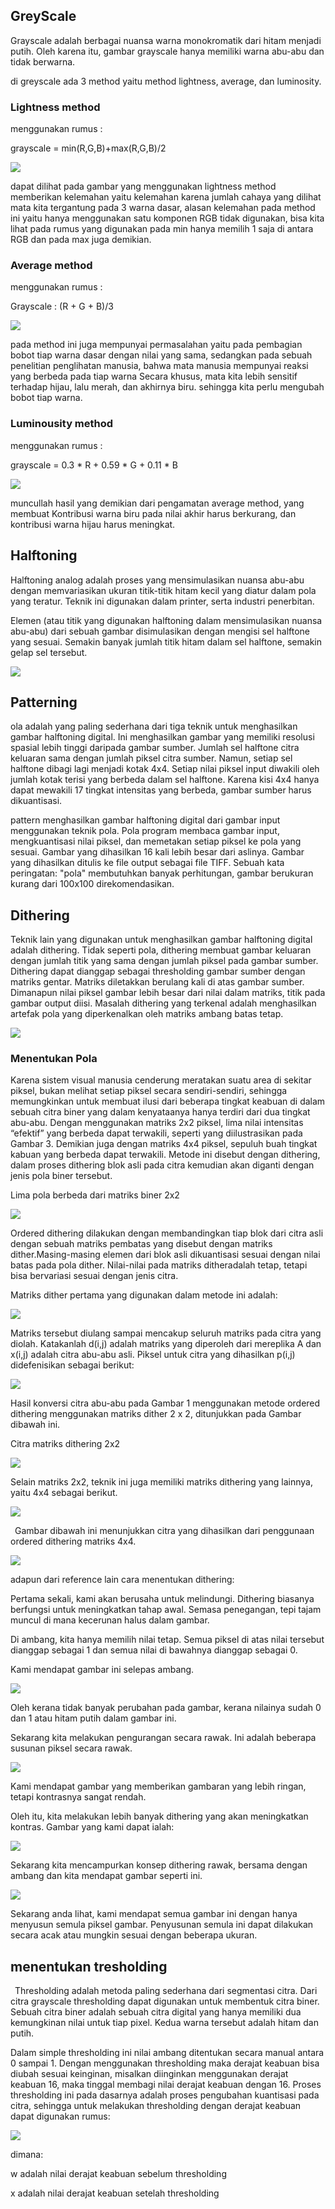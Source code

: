 ## **GreyScale**

 Grayscale adalah berbagai nuansa warna monokromatik dari hitam menjadi putih. Oleh karena itu, gambar grayscale hanya memiliki warna abu-abu dan tidak berwarna.

di greyscale ada 3 method yaitu method lightness, average, dan luminosity.

### Lightness method

menggunakan rumus : 

grayscale = min(R,G,B)+max(R,G,B)/2

![](img/lightness_method.png)

dapat dilihat pada gambar yang menggunakan lightness method memberikan kelemahan yaitu kelemahan karena jumlah cahaya yang dilihat mata kita tergantung pada 3 warna dasar, alasan kelemahan pada method ini yaitu hanya menggunakan satu komponen RGB tidak digunakan, bisa kita lihat pada rumus yang digunakan pada min hanya memilih 1 saja di antara RGB dan pada max juga demikian.

### Average method

menggunakan rumus : 

Grayscale : (R + G + B)/3

![](img/average_method.png)

pada method ini juga mempunyai permasalahan yaitu pada pembagian bobot tiap warna dasar dengan nilai yang sama, sedangkan pada sebuah penelitian penglihatan manusia, bahwa mata manusia mempunyai reaksi yang berbeda pada tiap warna Secara khusus, mata kita lebih sensitif terhadap hijau, lalu merah, dan akhirnya biru. sehingga kita perlu mengubah bobot tiap warna.


### Luminousity method

menggunakan rumus : 

grayscale = 0.3 * R + 0.59 * G + 0.11 * B

![](img/luminous_method.png)

muncullah hasil yang demikian dari pengamatan average method, yang membuat Kontribusi warna biru pada nilai akhir harus berkurang, dan kontribusi warna hijau harus meningkat.

## Halftoning

Halftoning analog adalah proses yang mensimulasikan nuansa abu-abu dengan memvariasikan ukuran titik-titik hitam kecil yang diatur dalam pola yang teratur. Teknik ini digunakan dalam printer, serta industri penerbitan.

Elemen (atau titik yang digunakan halftoning dalam mensimulasikan nuansa abu-abu) dari sebuah gambar disimulasikan dengan mengisi sel halftone yang sesuai. Semakin banyak jumlah titik hitam dalam sel halftone, semakin gelap sel tersebut.

![](img/halftoning.png)

## Patterning

ola adalah yang paling sederhana dari tiga teknik untuk menghasilkan gambar halftoning digital. Ini menghasilkan gambar yang memiliki resolusi spasial lebih tinggi daripada gambar sumber. Jumlah sel halftone citra keluaran sama dengan jumlah piksel citra sumber. Namun, setiap sel halftone dibagi lagi menjadi kotak 4x4. Setiap nilai piksel input diwakili oleh jumlah kotak terisi yang berbeda dalam sel halftone. Karena kisi 4x4 hanya dapat mewakili 17 tingkat intensitas yang berbeda, gambar sumber harus dikuantisasi.

pattern menghasilkan gambar halftoning digital dari gambar input menggunakan teknik pola. Pola program membaca gambar input, mengkuantisasi nilai piksel, dan memetakan setiap piksel ke pola yang sesuai. Gambar yang dihasilkan 16 kali lebih besar dari aslinya. Gambar yang dihasilkan ditulis ke file output sebagai file TIFF. Sebuah kata peringatan: "pola" membutuhkan banyak perhitungan, gambar berukuran kurang dari 100x100 direkomendasikan.


## Dithering

Teknik lain yang digunakan untuk menghasilkan gambar halftoning digital adalah dithering. Tidak seperti pola, dithering membuat gambar keluaran dengan jumlah titik yang sama dengan jumlah piksel pada gambar sumber. Dithering dapat dianggap sebagai thresholding gambar sumber dengan matriks gentar. Matriks diletakkan berulang kali di atas gambar sumber. Dimanapun nilai piksel gambar lebih besar dari nilai dalam matriks, titik pada gambar output diisi. Masalah dithering yang terkenal adalah menghasilkan artefak pola yang diperkenalkan oleh matriks ambang batas tetap.

![](img/dithering.png)

### Menentukan Pola

Karena sistem visual manusia cenderung meratakan suatu area di sekitar piksel, bukan melihat setiap piksel secara sendiri-sendiri, sehingga memungkinkan untuk membuat ilusi dari beberapa tingkat keabuan di dalam sebuah citra biner yang dalam kenyataanya hanya terdiri dari dua tingkat abu-abu. Dengan menggunakan matriks 2x2 piksel, lima nilai intensitas “efektif” yang berbeda dapat terwakili, seperti yang diilustrasikan pada Gambar 3. Demikian juga dengan matriks 4x4 piksel, sepuluh buah tingkat kabuan yang berbeda dapat terwakili. Metode ini disebut dengan dithering, dalam proses dithering blok asli pada citra kemudian akan diganti dengan jenis pola biner tersebut.

Lima pola berbeda dari matriks biner 2x2

![](img/dit1.png)

Ordered dithering dilakukan dengan membandingkan tiap blok dari citra asli dengan sebuah matriks pembatas yang disebut dengan matriks dither.Masing-masing elemen dari blok asli dikuantisasi sesuai dengan nilai batas pada pola dither. Nilai-nilai pada matriks ditheradalah tetap, tetapi bisa bervariasi sesuai dengan jenis citra.

Matriks dither pertama yang digunakan dalam metode ini adalah:

![](img/dit2.png)

Matriks tersebut diulang sampai mencakup seluruh matriks pada citra yang diolah. Katakanlah d(i,j) adalah matriks yang diperoleh dari mereplika A dan x(i,j) adalah citra abu-abu asli. Piksel untuk citra yang dihasilkan p(i,j) didefenisikan sebagai berikut:

![](img/dit3.png)

Hasil konversi citra abu-abu pada Gambar 1 menggunakan metode ordered dithering menggunakan matriks dither 2 x 2, ditunjukkan pada Gambar dibawah ini.

Citra matriks dithering 2x2

![](img/dit4.png)

Selain matriks 2x2, teknik ini juga memiliki matriks dithering yang lainnya, yaitu 4x4 sebagai berikut.

![](img/dit5.png)

 Gambar dibawah ini menunjukkan citra yang dihasilkan dari penggunaan ordered dithering matriks 4x4.

![](img/dit6.png)

adapun dari reference lain cara menentukan dithering:

Pertama sekali, kami akan berusaha untuk melindungi. Dithering biasanya berfungsi untuk meningkatkan tahap awal. Semasa penegangan, tepi tajam muncul di mana kecerunan halus dalam gambar.

Di ambang, kita hanya memilih nilai tetap. Semua piksel di atas nilai tersebut dianggap sebagai 1 dan semua nilai di bawahnya dianggap sebagai 0.

Kami mendapat gambar ini selepas ambang.

![](img/dit7.png)

Oleh kerana tidak banyak perubahan pada gambar, kerana nilainya sudah 0 dan 1 atau hitam putih dalam gambar ini.

Sekarang kita melakukan pengurangan secara rawak. Ini adalah beberapa susunan piksel secara rawak.

![](img/dit8.png)

Kami mendapat gambar yang memberikan gambaran yang lebih ringan, tetapi kontrasnya sangat rendah.

Oleh itu, kita melakukan lebih banyak dithering yang akan meningkatkan kontras. Gambar yang kami dapat ialah:

![](img/dit9.png)

Sekarang kita mencampurkan konsep dithering rawak, bersama dengan ambang dan kita mendapat gambar seperti ini.

![](img/dit10.png)

Sekarang anda lihat, kami mendapat semua gambar ini dengan hanya menyusun semula piksel gambar. Penyusunan semula ini dapat dilakukan secara acak atau mungkin sesuai dengan beberapa ukuran.


## menentukan tresholding

 Thresholding adalah metoda paling sederhana dari segmentasi citra. Dari citra grayscale thresholding dapat digunakan untuk membentuk citra biner. Sebuah citra biner adalah sebuah citra digital yang hanya memiliki dua kemungkinan nilai untuk tiap pixel. Kedua warna tersebut adalah hitam dan putih.

Dalam simple thresholding ini nilai ambang ditentukan secara manual antara 0 sampai 1. Dengan menggunakan thresholding maka derajat keabuan bisa diubah sesuai keinginan, misalkan diinginkan menggunakan derajat keabuan 16, maka tinggal membagi nilai derajat keabuan dengan 16. Proses thresholding ini pada dasarnya adalah proses pengubahan kuantisasi pada citra, sehingga untuk melakukan thresholding dengan derajat keabuan dapat digunakan rumus:

![](img/trash1.png)

dimana:

w adalah nilai derajat keabuan sebelum thresholding

x adalah nilai derajat keabuan setelah thresholding
